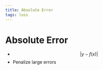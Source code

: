 ```yaml
---
title: Absolute Error
tags: loss
---
```


# Absolute Error
- $$\lvert y-f(x)\rvert$$
- Penalize large errors





























































